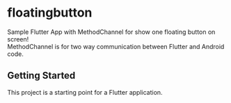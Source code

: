 # floatingbutton

Sample Flutter App with MethodChannel for show one floating button on screen!
<br/>
MethodChannel is for two way communication between Flutter and Android code.

## Getting Started

This project is a starting point for a Flutter application.

